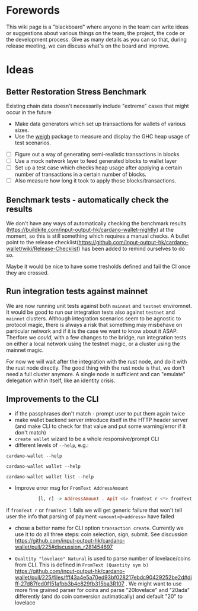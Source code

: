 # Forewords

This wiki page is a "blackboard" where anyone in the team can write ideas or suggestions about various things on the team, the project, the code or the development process. Give as many details as you can so that, during release meeting, we can discuss what's on the board and improve. 

# Ideas

## Better Restoration Stress Benchmark

Existing chain data doesn't necessarily include "extreme" cases that might occur in the future

* Make data generators which set up transactions for wallets of various sizes.
* Use the [weigh](https://www.fpcomplete.com/blog/2016/05/weigh-package) package to measure and display the GHC heap usage of test scenarios.

- [ ] Figure out a way of generating semi-realistic transactions in blocks
- [ ] Use a mock network layer to feed generated blocks to wallet layer
- [ ] Set up a test case which checks heap usage after applying a certain number of transactions in a certain number of blocks.
- [ ] Also measure how long it took to apply those blocks/transactions.

## Benchmark tests - automatically check the results

We don't have any ways of automatically checking the benchmark results (https://buildkite.com/input-output-hk/cardano-wallet-nightly) at the moment, so this is still something which requires a manual checks. A bullet point to the release checklist(https://github.com/input-output-hk/cardano-wallet/wiki/Release-Checklist) has been added to remind ourselves to do so.

Maybe it would be nice to have some tresholds defined and fail the CI once they are crossed. 

## Run integration tests against mainnet

We are now running unit tests against both `mainnet` and `testnet` enviromnet. It would be good to run our integration tests also against `testnet` and `mainnet` clusters. Although integration scenarios seem to be agnostic to protocol magic, there is always a risk that something may misbehave on particular network and if it is the case we want to know about it ASAP. Therfore we _could_, with a few changes to the bridge, run integration tests on either a local network using the testnet magic, or a cluster using the mainnet magic.

For now we will wait after the integration with the rust node, and do it with the rust node directly.
The good thing with the rust node is that, we don't need a full cluster anymore. A single node is sufficient and can "emulate" delegation within itself, like an identity crisis.

## Improvements to the CLI

 - if the passphrases don't match - prompt user to put them again twice
 - make wallet backend server introduce itself in the HTTP header server (and make CLI to check for that value and put some warning/error if it don't match)
 - `create wallet` wizard to be a whole responsive/prompt CLI
 - different levels of `--help`, e.g.:

`cardano-wallet --help`

`cardano-wallet wallet --help`

`cardano-wallet wallet list --help`

 - Improve error msg for `FromText AddressAmount`
```haskell
            [l, r] -> AddressAmount . ApiT <$> fromText r <*> fromText l
```
if `fromText r` or `fromText l` fails we will get generic failure that won't tell user the info that parsing of payment `<amount>@<address>` have failed

 - chose a better name for CLI option `transaction create`. Currently we use it to do all three steps: coin selection, sign, submit. See discussion https://github.com/input-output-hk/cardano-wallet/pull/225#discussion_r281454697

 - `Qualtity "lovelace" Natural` is used to parse number of lovelace/coins from CLI. This is defined in `FromText (Quantity sym b)` https://github.com/input-output-hk/cardano-wallet/pull/225/files/fff43a4e5a70ed93bf028217ebdc90429252be2d#diff-27d87fed0f151afbb3b4e829fb315ba3R107 . We might want to use more fine grained parser for coins and parse "20lovelace" and "20ada" differently (and do coin conversion autimatically) and default "20" to lovelace